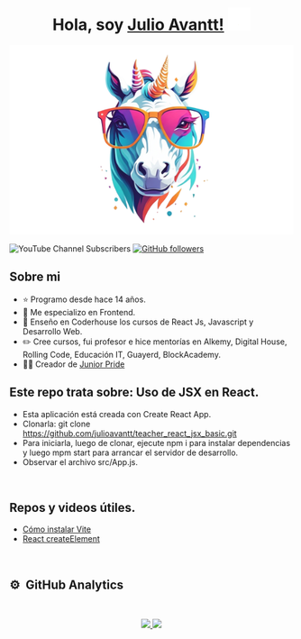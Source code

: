 <div align="center">
<h1 align="center">Hola, soy <a href="https://www.youtube.com/@juniorpride">Julio Avantt!</a> <img src="https://github.com/Kathryn-Jie/Kathryn-Jie/blob/main/wave.gif" width="40px" /></h1>
 
</div>
<p align="center">
 <img src="https://github.com/julioavantt/julioavantt/blob/main/unicorn-with-glasses.png">
</p>

![YouTube Channel Subscribers](https://img.shields.io/youtube/channel/subscribers/UC38RutKRyCUHZ866mTNkUAw?link=https%3A%2F%2Fyoutube.com%2F%40juniorpride)
[![GitHub followers](https://img.shields.io/github/followers/julioavantt?style=social)](https://github.com/julioavantt)

## Sobre mi

- ⭐ Programo desde hace 14 años.
- 📲 Me especializo en Frontend.
- 🎥 Enseño en Coderhouse los cursos de React Js, Javascript y Desarrollo Web.
- ✏️ Cree cursos, fui profesor e hice mentorías en Alkemy, Digital House, Rolling Code, Educación IT, Guayerd, BlockAcademy.
- 🧑‍🏫 Creador de [Junior Pride](https://www.youtube.com/@juniorpride)
  <br>

## Este repo trata sobre: Uso de JSX en React.

- Esta aplicación está creada con Create React App.
- Clonarla: git clone https://github.com/julioavantt/teacher_react_jsx_basic.git
- Para iniciarla, luego de clonar, ejecute npm i para instalar dependencias y luego mpm start para arrancar el servidor de desarrollo.
- Observar el archivo src/App.js.

<br>

## Repos y videos útiles.

- [Cómo instalar Vite](https://www.youtube.com/watch?v=jcKoP-FvPsY&ab_channel=JuniorPride)
- [React createElement](https://github.com/julioavantt/teacher_react_create_element)

<br>

## ⚙️ &nbsp;GitHub Analytics

<br>
<p align="center">
<a href="https://github.com/ArisGuimera">
  <img height="180em" src="https://github-readme-stats-eight-theta.vercel.app/api?username=julioavantt&show_icons=true&theme=algolia&include_all_commits=true&count_private=true"/>
  <img height="180em" src="https://github-readme-stats-eight-theta.vercel.app/api/top-langs/?username=julioavantt&layout=compact&langs_count=8&theme=algolia"/>
</a>
</p>
